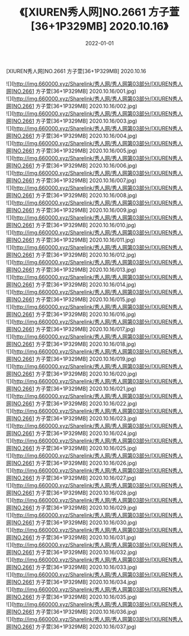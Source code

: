 ﻿---
layout: post
title:  《[XIUREN秀人网]NO.2661 方子萱[36+1P329MB] 2020.10.16》
date:   2022-01-01
img: http://img.660000.xyz/Sharelink/秀人网/秀人网第03部分/[XIUREN秀人网]NO.2661 方子萱[36+1P329MB] 2020.10.16/000.jpg
categories: [美女, 清纯, 唯美]
---

[XIUREN秀人网]NO.2661 方子萱[36+1P329MB] 2020.10.16

 ![](http://img.660000.xyz/Sharelink/秀人网/秀人网第03部分/[XIUREN秀人网]NO.2661 方子萱[36+1P329MB] 2020.10.16/001.jpg) <br>![](http://img.660000.xyz/Sharelink/秀人网/秀人网第03部分/[XIUREN秀人网]NO.2661 方子萱[36+1P329MB] 2020.10.16/002.jpg) <br>![](http://img.660000.xyz/Sharelink/秀人网/秀人网第03部分/[XIUREN秀人网]NO.2661 方子萱[36+1P329MB] 2020.10.16/003.jpg) <br>![](http://img.660000.xyz/Sharelink/秀人网/秀人网第03部分/[XIUREN秀人网]NO.2661 方子萱[36+1P329MB] 2020.10.16/004.jpg) <br>![](http://img.660000.xyz/Sharelink/秀人网/秀人网第03部分/[XIUREN秀人网]NO.2661 方子萱[36+1P329MB] 2020.10.16/005.jpg) <br>![](http://img.660000.xyz/Sharelink/秀人网/秀人网第03部分/[XIUREN秀人网]NO.2661 方子萱[36+1P329MB] 2020.10.16/006.jpg) <br>![](http://img.660000.xyz/Sharelink/秀人网/秀人网第03部分/[XIUREN秀人网]NO.2661 方子萱[36+1P329MB] 2020.10.16/007.jpg) <br>![](http://img.660000.xyz/Sharelink/秀人网/秀人网第03部分/[XIUREN秀人网]NO.2661 方子萱[36+1P329MB] 2020.10.16/008.jpg) <br>![](http://img.660000.xyz/Sharelink/秀人网/秀人网第03部分/[XIUREN秀人网]NO.2661 方子萱[36+1P329MB] 2020.10.16/009.jpg) <br>![](http://img.660000.xyz/Sharelink/秀人网/秀人网第03部分/[XIUREN秀人网]NO.2661 方子萱[36+1P329MB] 2020.10.16/010.jpg) <br>![](http://img.660000.xyz/Sharelink/秀人网/秀人网第03部分/[XIUREN秀人网]NO.2661 方子萱[36+1P329MB] 2020.10.16/011.jpg) <br>![](http://img.660000.xyz/Sharelink/秀人网/秀人网第03部分/[XIUREN秀人网]NO.2661 方子萱[36+1P329MB] 2020.10.16/012.jpg) <br>![](http://img.660000.xyz/Sharelink/秀人网/秀人网第03部分/[XIUREN秀人网]NO.2661 方子萱[36+1P329MB] 2020.10.16/013.jpg) <br>![](http://img.660000.xyz/Sharelink/秀人网/秀人网第03部分/[XIUREN秀人网]NO.2661 方子萱[36+1P329MB] 2020.10.16/014.jpg) <br>![](http://img.660000.xyz/Sharelink/秀人网/秀人网第03部分/[XIUREN秀人网]NO.2661 方子萱[36+1P329MB] 2020.10.16/015.jpg) <br>![](http://img.660000.xyz/Sharelink/秀人网/秀人网第03部分/[XIUREN秀人网]NO.2661 方子萱[36+1P329MB] 2020.10.16/016.jpg) <br>![](http://img.660000.xyz/Sharelink/秀人网/秀人网第03部分/[XIUREN秀人网]NO.2661 方子萱[36+1P329MB] 2020.10.16/017.jpg) <br>![](http://img.660000.xyz/Sharelink/秀人网/秀人网第03部分/[XIUREN秀人网]NO.2661 方子萱[36+1P329MB] 2020.10.16/018.jpg) <br>![](http://img.660000.xyz/Sharelink/秀人网/秀人网第03部分/[XIUREN秀人网]NO.2661 方子萱[36+1P329MB] 2020.10.16/019.jpg) <br>![](http://img.660000.xyz/Sharelink/秀人网/秀人网第03部分/[XIUREN秀人网]NO.2661 方子萱[36+1P329MB] 2020.10.16/020.jpg) <br>![](http://img.660000.xyz/Sharelink/秀人网/秀人网第03部分/[XIUREN秀人网]NO.2661 方子萱[36+1P329MB] 2020.10.16/021.jpg) <br>![](http://img.660000.xyz/Sharelink/秀人网/秀人网第03部分/[XIUREN秀人网]NO.2661 方子萱[36+1P329MB] 2020.10.16/022.jpg) <br>![](http://img.660000.xyz/Sharelink/秀人网/秀人网第03部分/[XIUREN秀人网]NO.2661 方子萱[36+1P329MB] 2020.10.16/023.jpg) <br>![](http://img.660000.xyz/Sharelink/秀人网/秀人网第03部分/[XIUREN秀人网]NO.2661 方子萱[36+1P329MB] 2020.10.16/024.jpg) <br>![](http://img.660000.xyz/Sharelink/秀人网/秀人网第03部分/[XIUREN秀人网]NO.2661 方子萱[36+1P329MB] 2020.10.16/025.jpg) <br>![](http://img.660000.xyz/Sharelink/秀人网/秀人网第03部分/[XIUREN秀人网]NO.2661 方子萱[36+1P329MB] 2020.10.16/026.jpg) <br>![](http://img.660000.xyz/Sharelink/秀人网/秀人网第03部分/[XIUREN秀人网]NO.2661 方子萱[36+1P329MB] 2020.10.16/027.jpg) <br>![](http://img.660000.xyz/Sharelink/秀人网/秀人网第03部分/[XIUREN秀人网]NO.2661 方子萱[36+1P329MB] 2020.10.16/028.jpg) <br>![](http://img.660000.xyz/Sharelink/秀人网/秀人网第03部分/[XIUREN秀人网]NO.2661 方子萱[36+1P329MB] 2020.10.16/029.jpg) <br>![](http://img.660000.xyz/Sharelink/秀人网/秀人网第03部分/[XIUREN秀人网]NO.2661 方子萱[36+1P329MB] 2020.10.16/030.jpg) <br>![](http://img.660000.xyz/Sharelink/秀人网/秀人网第03部分/[XIUREN秀人网]NO.2661 方子萱[36+1P329MB] 2020.10.16/031.jpg) <br>![](http://img.660000.xyz/Sharelink/秀人网/秀人网第03部分/[XIUREN秀人网]NO.2661 方子萱[36+1P329MB] 2020.10.16/032.jpg) <br>![](http://img.660000.xyz/Sharelink/秀人网/秀人网第03部分/[XIUREN秀人网]NO.2661 方子萱[36+1P329MB] 2020.10.16/033.jpg) <br>![](http://img.660000.xyz/Sharelink/秀人网/秀人网第03部分/[XIUREN秀人网]NO.2661 方子萱[36+1P329MB] 2020.10.16/034.jpg) <br>![](http://img.660000.xyz/Sharelink/秀人网/秀人网第03部分/[XIUREN秀人网]NO.2661 方子萱[36+1P329MB] 2020.10.16/035.jpg) <br>![](http://img.660000.xyz/Sharelink/秀人网/秀人网第03部分/[XIUREN秀人网]NO.2661 方子萱[36+1P329MB] 2020.10.16/036.jpg) <br>![](http://img.660000.xyz/Sharelink/秀人网/秀人网第03部分/[XIUREN秀人网]NO.2661 方子萱[36+1P329MB] 2020.10.16/037.jpg) <br>